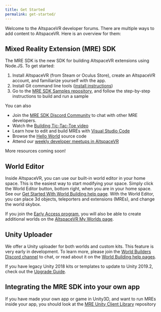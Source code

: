 ```yaml
---
title: Get Started
permalink: get-started/
---
```


Welcome to the AltspaceVR developer forums. There are multiple ways to add content to AltspaceVR. Here is an overview for them:

## Mixed Reality Extension (MRE) SDK
The MRE SDK is the new SDK for building AltspaceVR extensions using Node.JS. To get started:
1.	Install AltspaceVR (from Steam or Oculus Store), create an AltspaceVR account, and familiarize yourself with the app.
2.	Install Git command line tools ([install instructions](https://git-scm.com/book/en/v2/Getting-Started-Installing-Git))
3.	Go to the [MRE SDK Samples repository](https://github.com/Microsoft/mixed-reality-extension-sdk-samples), and follow the step-by-step instructions to build and run a sample

You can also
* Join the [MRE SDK Discord Community](https://discord.gg/xyBcQec) to chat with other MRE developers.
* Watch the [Building Tic-Tac-Toe video](https://www.youtube.com/watch?v=DQHrdK9JSXI)
* Learn how to edit and build MREs with [Visual Studio Code](https://github.com/Microsoft/mixed-reality-extension-sdk#using-visual-studio-code)
* Browse the [Hello World](https://github.com/Microsoft/mixed-reality-extension-sdk-samples/tree/master/samples/hello-world) source code
* Attend our [weekly developer meetups in AltspaceVR](https://account.altvr.com/channels/sdk)

More resources coming soon!

## World Editor
Inside AltspaceVR, you can use our built-in world editor in your home space. This is the easiest way to start modifying your space. Simply click the World Editor button, bottom right, when you are in your home space. See our [Get Started With World Building help page](https://help.altvr.com/hc/en-us/articles/360015271113-How-do-I-get-started-world-building-). With the World Editor, you can place 3d objects, teleporters and extensions (MREs), and change the world skybox.

If you join the [Early Access program](https://help.altvr.com/hc/en-us/articles/360015270793-What-is-the-Early-Access-Program-), you will also be able to create additional worlds on the [AltspaceVR My Worlds page](https://account.altvr.com/worlds/my).

## Unity Uploader
We offer a Unity uploader for both worlds and custom kits. This feature is very early in development. To learn more, please join the [World Builders Discord channel](https://discord.gg/Kp59Frb) to chat, or read about it on the [World Building help pages](https://help.altvr.com/hc/en-us/sections/360002939973-World-Building).

If you have legacy Unity 2018 kits or templates to update to Unity 2019.2, check out the [Upgrade Guide](upgrade-2019-2.md).

## Integrating the MRE SDK into your own app
If you have made your own app or game in Unity3D, and want to run MREs inside your app, you should look at the [MRE Unity Client Library](https://github.com/Microsoft/mixed-reality-extension-unity) repository
